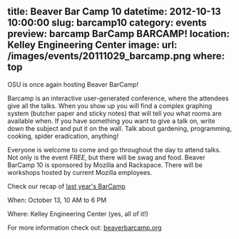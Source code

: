 title: Beaver Bar Camp 10
datetime: 2012-10-13 10:00:00
slug: barcamp10
category: events
preview: barcamp BarCamp BARCAMP!
location: Kelley Engineering Center
image:
    url: /images/events/20111029_barcamp.png
    where: top
---

OSU is once again hosting Beaver BarCamp!

Barcamp is an interactive user-generated conference, where the attendees give
all the talks. When you show up you will find a complex graphing system
(butcher paper and sticky notes) that will tell you what rooms are available
when. If you have something you want to give a talk on, write down the subject
and put it on the wall. Talk about gardening, programming, cooking, spider
eradication, anything!

Everyone is welcome to come and go throughout the day to attend talks. Not only
is the event *FREE*, but there will be swag and food. Beaver BarCamp 10 is
sponsored by Mozilla and Rackspace. There will be workshops hosted by current
Mozilla employees.

Check our recap of [last year's BarCamp](/blog/20111029-barcamp)

When: October 13, 10 AM to 6 PM

Where: Kelley Engineering Center (yes, all of it!)

For more information check out: [beaverbarcamp.org](http://beaverbarcamp.org)
